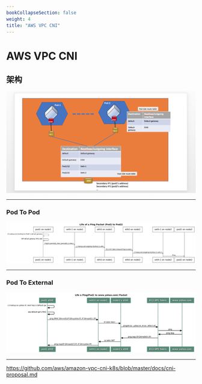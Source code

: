 ```yaml
---
bookCollapseSection: false
weight: 4
title: "AWS VPC CNI"
---
```


# AWS VPC CNI

## 架构

![img](https://github.com/aws/amazon-vpc-cni-k8s/raw/master/docs/images/wire-network.png)

***

### Pod To Pod

![img](https://github.com/aws/amazon-vpc-cni-k8s/raw/master/docs/images/ping.png)

***

### Pod To External

![img](https://github.com/aws/amazon-vpc-cni-k8s/raw/master/docs/images/ping2external.png)

***



https://github.com/aws/amazon-vpc-cni-k8s/blob/master/docs/cni-proposal.md